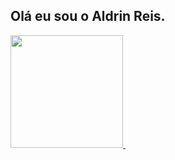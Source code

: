 ## Olá eu sou o Aldrin Reis.

<div>
  <a href="https://github.com/aldrinreis">
    <img height="180em" src="https://github-readme-stats.vercel.app/api?username=aldrinreis&show_icons=true&theme=dracula&include_all_commits-true&count_private=true"/>
    <img/>
</div>
